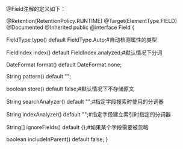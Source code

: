 @Field注解的定义如下：

@Retention(RetentionPolicy.RUNTIME)
@Target(ElementType.FIELD)
@Documented
@Inherited
public @interface Field {

FieldType type() default FieldType.Auto;#自动检测属性的类型

FieldIndex index() default FieldIndex.analyzed;#默认情况下分词

DateFormat format() default DateFormat.none;

String pattern() default "";

boolean store() default false;#默认情况下不存储原文

String searchAnalyzer() default "";#指定字段搜索时使用的分词器

String indexAnalyzer() default "";#指定字段建立索引时指定的分词器

String[] ignoreFields() default {};#如果某个字段需要被忽略

boolean includeInParent() default false;
}